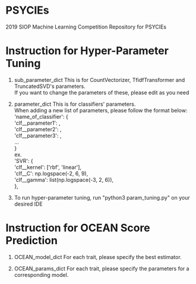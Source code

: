# PSYCIEs
2019 SIOP Machine Learning Competition Repository for PSYCIEs

# Instruction for Hyper-Parameter Tuning
1. sub_parameter_dict
This is for CountVectorizer, TfidfTransformer and TruncatedSVD's parameters.  
If you want to change the parameters of these, please edit as you need  

2. parameter_dict
This is for classifiers' parameters.  
When adding a new list of parameters, please follow the format below:  
'name_of_classifier': {  
  'clf__parameter1': <list of values>,  
  'clf__parameter2': <list of values>,  
  'clf__parameter3': <list of values>,  
  ...  
}  
ex.  
'SVR': {  
      'clf__kernel': ['rbf', 'linear'],  
      'clf__C': np.logspace(-2, 6, 9),  
      'clf__gamma': list(np.logspace(-3, 2, 6)),  
      },  

3. To run hyper-parameter tuning, run "python3 param_tuning.py" on your desired IDE


# Instruction for OCEAN Score Prediction
1. OCEAN_model_dict
For each trait, please specify the best estimator.  

2. OCEAN_params_dict
For each trait, please specify the parameters for a corresponding model.
